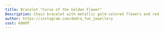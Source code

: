 ```yaml
---
title: Bracelet "Curse of the Golden Flower"
Description: Chain bracelet with metallic gold-colored flowers and red stone beads
author: https://instagram.com/dedra_fun_jewellery
cost: 6000₸
---
```

